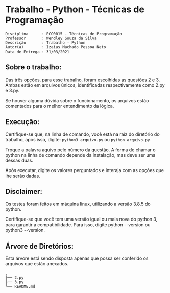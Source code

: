 # Trabalho - Python - Técnicas de Programação

```
Disciplina      : ECO0015 - Técnicas de Programação
Professor       : Wendley Souza da Silva
Descrição       : Trabalho - Python
Autor(a)        : Izaias Machado Pessoa Neto
Data de Entrega : 31/03/2021
```

## Sobre o trabalho:
Das três opções, para esse trabalho, foram escolhidas as questões 2 e 3. Ambas estão em arquivos únicos,
identificadas respectivamente como 2.py e 3.py.

Se houver alguma dúvida sobre o funcionamento, os arquivos estão comentados para o melhor entendimento
da lógica.

## Execução:
Certifique-se que, na linha de comando, você está na raíz do diretório do trabalho, após isso, digite:
    `python3 arquivo.py`
    ou
    `python arquivo.py`
    
Troque a palavra aquivo pelo número da questão. A forma de chamar o python na linha de comando depende 
da instalação, mas deve ser uma dessas duas.

Após executar, digite os valores perguntados e interaja com as opções que lhe serão dadas.

## Disclaimer:
Os testes foram feitos em máquina linux, utilizando a versão 3.8.5 do python.

Certifique-se que você tem uma versão igual ou mais nova do python 3, para garantir a compatibilidade. 
Para isso, digite python --version ou python3 --version.

## Árvore de Diretórios:
Esta árvore está sendo disposta apenas que possa ser conferido os arquivos que estão anexados.
```
.
├── 2.py
├── 3.py
└── README.md
```